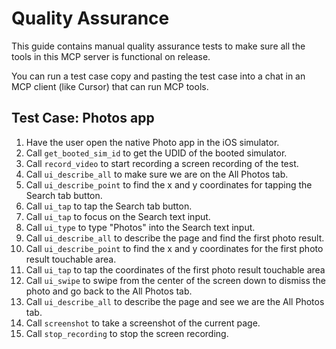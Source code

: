 # Quality Assurance

This guide contains manual quality assurance tests to make sure all the tools in this MCP server is functional on release.

You can run a test case copy and pasting the test case into a chat in an MCP client (like Cursor) that can run MCP tools.

## Test Case: Photos app

1. Have the user open the native Photo app in the iOS simulator.
2. Call `get_booted_sim_id` to get the UDID of the booted simulator.
3. Call `record_video` to start recording a screen recording of the test.
4. Call `ui_describe_all` to make sure we are on the All Photos tab.
5. Call `ui_describe_point` to find the x and y coordinates for tapping the Search tab button.
6. Call `ui_tap` to tap the Search tab button.
7. Call `ui_tap` to focus on the Search text input.
8. Call `ui_type` to type "Photos" into the Search text input.
9. Call `ui_describe_all` to describe the page and find the first photo result.
10. Call `ui_describe_point` to find the x and y coordinates for the first photo result touchable area.
11. Call `ui_tap` to tap the coordinates of the first photo result touchable area
12. Call `ui_swipe` to swipe from the center of the screen down to dismiss the photo and go back to the All Photos tab.
13. Call `ui_describe_all` to describe the page and see we are the All Photos tab.
14. Call `screenshot` to take a screenshot of the current page.
15. Call `stop_recording` to stop the screen recording.
